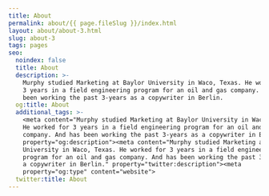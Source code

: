 ```yaml
---
title: About
permalink: about/{{ page.fileSlug }}/index.html
layout: about/about-3.html
slug: about-3
tags: pages
seo:
  noindex: false
  title: About
  description: >-
    Murphy studied Marketing at Baylor University in Waco, Texas. He worked for
    3 years in a field engineering program for an oil and gas company. And has
    been working the past 3-years as a copywriter in Berlin.
  og:title: About
  additional_tags: >-
    <meta content="Murphy studied Marketing at Baylor University in Waco, Texas.
    He worked for 3 years in a field engineering program for an oil and gas
    company. And has been working the past 3-years as a copywriter in Berlin."
    property="og:description"><meta content="Murphy studied Marketing at Baylor
    University in Waco, Texas. He worked for 3 years in a field engineering
    program for an oil and gas company. And has been working the past 3-years as
    a copywriter in Berlin." property="twitter:description"><meta
    property="og:type" content="website">
  twitter:title: About
---
```



